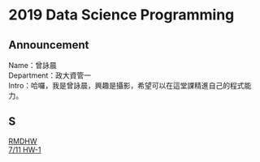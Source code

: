 # 2019 Data Science Programming
## Announcement 
Name：曾詠晨<br />
Department：政大資管一<br />
Intro：哈囉，我是曾詠晨，興趣是攝影，希望可以在這堂課精進自己的程式能力。<br />

## S
[RMDHW](https://merisco.github.io/2019-CS-X/Week%201/0308.Html) <br />
[7/11 HW-1](https://merisco.github.io/2019-CS-X/Week1-2/CCCCC-1.html)
